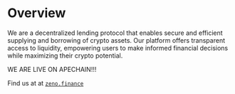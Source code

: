 # Overview

We are a decentralized lending protocol that enables secure and efficient supplying and borrowing of crypto assets. Our platform offers transparent access to liquidity, empowering users to make informed financial decisions while maximizing their crypto potential.&#x20;

WE ARE LIVE ON APECHAIN!!!

Find us at at [`zeno.finance`](https://www.zeno.finance)
